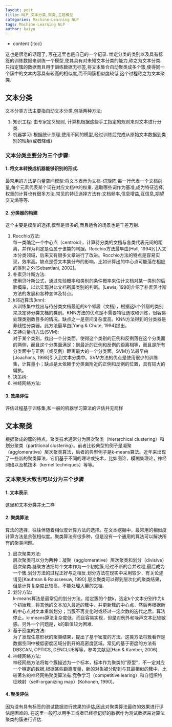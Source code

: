 ```yaml
---
layout: post
title: NLP_文本分类,聚类,主题模型
categories: Machine-Learning NLP
tags: Machine-Learning NLP
author: kaiyu
---
```


* content
 {:toc}

这也是很老的话题了, 写在这里也是自己的一个记录. 给定分类的类别以及具有标签的训练数据来训练一个模型,使其具有对未知文本分类的能力,称之为文本分类. 只指定簇的数据而且用于训练数据无标签,将文本集合自动聚类成多个簇,使得同一个簇中的文本内容具有较高的相似度,而不同簇相似度较低,这个过程称之为文本聚类.




## 文本分类
文本分类方法主要指自动文本分类,包括两种方法:
1. 知识工程: 由专家定义规则, 计算机根据这些手工指定的规则来对文本进行分类.
2. 机器学习: 根据统计原理,使用不同的模型,经过训练后完成从原始文本数据到类别的映射(或者降维)
### 文本分类主要分为三个步骤:
#### 1. 将文本转换成机器能够识别的形式. 
最常用的方法是向量空间模型:将文本表示为文档-词矩阵,每一行代表一个文档向量,每个元素代表某个词在对应文档中的权重. 选取哪些词作为基准,成为特征选择,权重的计算也有很多方法.常见的特征选择方法有:文档频率,信息增益,互信息,期望交叉熵等等.
#### 2. 分类器的构建
这个主要是模型的选择,模型是很多的,而且适合的场景也是千差万别.
1. Rocchio方法:  
每一类确定一个中心点（centroid），计算待分类的文档与各类代表元间的距离，并作为判定是否属于该类的判据。Rocchio方法最早由[Hull, 1994]引入文本分类领域，后来又有很多文章进行了改进。Rocchio方法的特点是容易实现，效率高。缺点是受文本集分布的影响，比如计算出的中心点可能落在相应的类别之外[Sebastiani, 2002]。
2. 朴素贝叶斯方法:  
使用贝叶斯公式，通过先验概率和类别的条件概率来估计文档对某一类别的后验概率，以此实现对此文档所属类别的判断。[Lewis, 1998]介绍了朴素贝叶斯方法的发展和各种变体及特点。
3. k邻近算法(knn):  
从训练集中找出与待分类文档最近的k个邻居（文档），根据这k个邻居的类别来决定待分类文档的类别。KNN方法的优点是不需要特征选取和训练，很容易处理类别数目多的情况，缺点之一是空间复杂度高。KNN方法得到的分类器是非线性分类器。此方法最早由[Yang & Chute, 1994]提出。
4. 支持向量机方法(SVM):  
 对于某个类别，找出一个分类面，使得这个类别的正例和反例落在这个分类面的两侧，而且这个分类面满足：到最近的正例和反例的距离相等，而且是所有分类面中与正例（或反例）距离最大的一个分类面。SVM方法最早由[Joachims, 1998]引入到文本分类中。SVM方法的优点是使用很少的训练集，计算量小；缺点是太依赖于分类面附近的正例和反例的位置，具有较大的偏执。
5. 决策树:  
6. 神经网络方法:  
#### 3. 效果评估
评估过程基于训练集,和一般的机器学习算法的评估并无两样

## 文本聚类   
根据聚成的簇的特点，聚类技术通常分为层次聚类（hierarchical clustering）和划分聚类（partitional clustering）。前者比较典型的例子是凝聚（agglomerative）层次聚类算法，后者的典型例子是k-means算法。近年来出现了一些新的聚类算法，它们基于不同的理论或技术，比如图论，模糊集理论，神经网络以及核技术（kernel techniques）等等。
### 文本聚类大致也可以分为三个步骤  
#### 1. 文本表示  
这里和文本分类并无二样
#### 2. 聚类算法  
算法的选择，往往伴随着相似度计算方法的选择。在文本挖掘中，最常用的相似度计算方法是余弦相似度。聚类算法有很多种，但是没有一个通用的算法可以解决所有的聚类问题。
1. 层次聚类方法:  
层次聚类可以分为两种：凝聚（agglomerative）层次聚类和划分（divisive）层次聚类.凝聚方法把每个文本作为一个初始簇,经过不断的合并过程,最后成为一个簇.划分方法的过程正好与之相反.划分方法在现实中采用较少，有关论述请见[Kaufman & Rousseeuw, 1990].层次聚类可以得到层次化的聚类结果，但是计算复杂度比较高，不能处理大量的文档.
2. 划分方法:  
k-means算法是最常见的划分方法。给定簇的个数k，选定k个文本分别作为k个初始簇，将其他的文本加入最近的簇中，并更新簇的中心点，然后再根据新的中心点对文本重新划分；当簇不再变化时或经过一定次数的迭代之后，算法停止。k-means算法复杂度低，而且容易实现，但是对例外和噪声文本比较敏感。另外一个问题是，k的取值较为困难.
3. 基于密度的方法:  
为了发现任意形状的聚类结果，提出了基于密度的方法。这类方法将簇看作是数据空间中被低密度区域分割开的高密度区域。常见的基于密度的方法有DBSCAN, OPTICS, DENCLUE等等，参考文献见[Han & Kamber, 2006].
4. 神经网络方法:  
神经网络方法将每个簇描述为一个标本，标本作为聚类的”原型”，不一定对应一个特定的数据,根据某些距离度量，新的对象被分配到与其最相似的簇中。比较著名的神经网络聚类算法有:竞争学习（competitive learing）和自组织特征映射（self-organizing map）[Kohonen, 1990]。
#### 4. 聚类评估  
因为没有具有标签的测试数据进行效果的评估,因此对聚类算法最终的效果进行评估是困难的. 在这里一般可以用手工或者已经标记好的数据作为测试数据来对算法聚类的簇进行评估.

